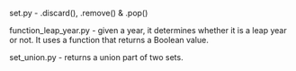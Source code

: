 set.py - .discard(), .remove() & .pop()

function_leap_year.py - given a year, it determines whether it is a leap year or not. It uses a function that returns a Boolean value.

set_union.py - returns a union part of two sets.
